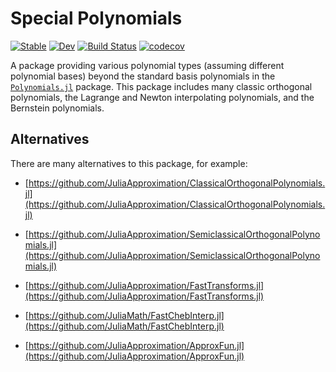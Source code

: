 # Special Polynomials

[![Stable](https://img.shields.io/badge/docs-stable-blue.svg)](https://jverzani.github.io/SpecialPolynomials.jl/stable)
[![Dev](https://img.shields.io/badge/docs-dev-blue.svg)](https://jverzani.github.io/SpecialPolynomials.jl/dev)
[![Build Status](https://github.com/jverzani/SpecialPolynomials.jl/workflows/CI/badge.svg)](https://github.com/jverzani/SpecialPolynomials.jl/actions)
[![codecov](https://codecov.io/gh/jverzani/SpecialPolynomials.jl/branch/master/graph/badge.svg)](https://codecov.io/gh/jverzani/SpecialPolynomials.jl)


A package providing various polynomial types (assuming different
polynomial bases) beyond the standard basis polynomials in the
[`Polynomials.jl`](https://github.com/JuliaMath/Polynomials.jl) package. This package includes many classic orthogonal
polynomials, the Lagrange and Newton interpolating polynomials, and the
Bernstein polynomials.

## Alternatives

There are many alternatives to this package, for example:

* [https://github.com/JuliaApproximation/ClassicalOrthogonalPolynomials.jl](https://github.com/JuliaApproximation/ClassicalOrthogonalPolynomials.jl)
* [https://github.com/JuliaApproximation/SemiclassicalOrthogonalPolynomials.jl](https://github.com/JuliaApproximation/SemiclassicalOrthogonalPolynomials.jl)

* [https://github.com/JuliaApproximation/FastTransforms.jl](https://github.com/JuliaApproximation/FastTransforms.jl)

* [https://github.com/JuliaMath/FastChebInterp.jl](https://github.com/JuliaMath/FastChebInterp.jl)

* [https://github.com/JuliaApproximation/ApproxFun.jl](https://github.com/JuliaApproximation/ApproxFun.jl)
